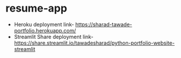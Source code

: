 # resume-app
* Heroku deployment link- https://sharad-tawade-portfolio.herokuapp.com/ 
* Streamlit Share deployment link- https://share.streamlit.io/tawadesharad/python-portfolio-website-streamlit
